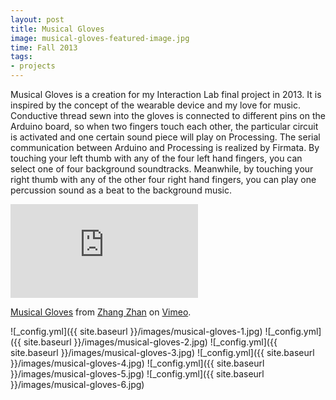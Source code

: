 ```yaml
---
layout: post
title: Musical Gloves
image: musical-gloves-featured-image.jpg
time: Fall 2013
tags:
- projects
---
```

Musical Gloves is a creation for my Interaction Lab final project in 2013. It is inspired by the concept of the wearable device and my love for music. Conductive thread sewn into the gloves is connected to different pins on the Arduino board, so when two fingers touch each other, the particular circuit is activated and one certain sound piece will play on Processing. The serial communication between Arduino and Processing is realized by Firmata. By touching your left thumb with any of the four left hand fingers, you can select one of four background soundtracks. Meanwhile, by touching your right thumb with any of the other four right hand fingers, you can play one percussion sound as a beat to the background music.

<iframe src="https://player.vimeo.com/video/118234164" frameborder="0" webkitallowfullscreen mozallowfullscreen allowfullscreen></iframe>
<p><a href="https://vimeo.com/118234164">Musical Gloves</a> from <a href="https://vimeo.com/user36907083">Zhang Zhan</a> on <a href="https://vimeo.com">Vimeo</a>.</p>

![_config.yml]({{ site.baseurl }}/images/musical-gloves-1.jpg)
![_config.yml]({{ site.baseurl }}/images/musical-gloves-2.jpg)
![_config.yml]({{ site.baseurl }}/images/musical-gloves-3.jpg)
![_config.yml]({{ site.baseurl }}/images/musical-gloves-4.jpg)
![_config.yml]({{ site.baseurl }}/images/musical-gloves-5.jpg)
![_config.yml]({{ site.baseurl }}/images/musical-gloves-6.jpg)
